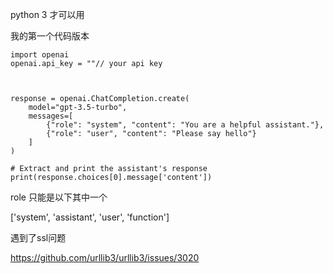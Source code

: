 
python 3 才可以用

我的第一个代码版本
```
import openai
openai.api_key = ""// your api key



response = openai.ChatCompletion.create(
    model="gpt-3.5-turbo", 
    messages=[
        {"role": "system", "content": "You are a helpful assistant."},
        {"role": "user", "content": "Please say hello"}
    ]
)

# Extract and print the assistant's response
print(response.choices[0].message['content'])
```


role 只能是以下其中一个

['system', 'assistant', 'user', 'function']




遇到了ssl问题

https://github.com/urllib3/urllib3/issues/3020
